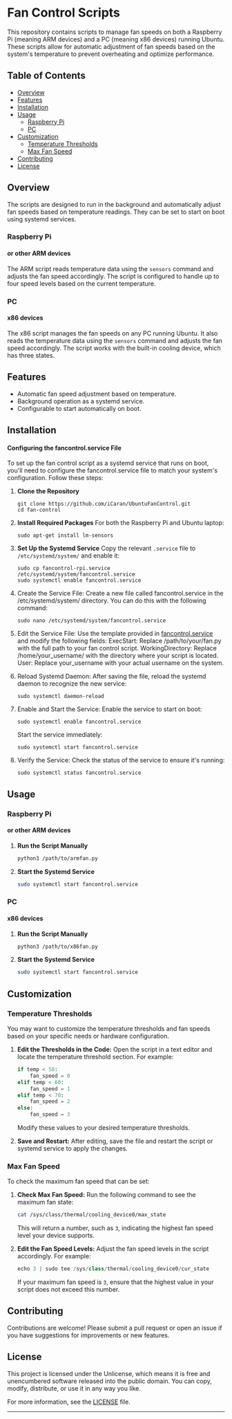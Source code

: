 # Fan Control Scripts

This repository contains scripts to manage fan speeds on both a Raspberry Pi (meaning ARM devices) and a PC (meaning x86 devices) running Ubuntu. These scripts allow for automatic adjustment of fan speeds based on the system's temperature to prevent overheating and optimize performance.

## Table of Contents
- [Overview](#overview)
- [Features](#features)
- [Installation](#installation)
- [Usage](#usage)
  - [Raspberry Pi](#raspberry-pi)
  - [PC](#PC)
- [Customization](#customization)
  - [Temperature Thresholds](#temperature-thresholds)
  - [Max Fan Speed](#max-fan-speed)
- [Contributing](#contributing)
- [License](#license)

## Overview

The scripts are designed to run in the background and automatically adjust fan speeds based on temperature readings. They can be set to start on boot using systemd services.

### Raspberry Pi 
#### or other ARM devices
The ARM script reads temperature data using the `sensors` command and adjusts the fan speed accordingly. The script is configured to handle up to four speed levels based on the current temperature.

### PC
#### x86 devices
The x86 script manages the fan speeds on any PC running Ubuntu. It also reads the temperature data using the `sensors` command and adjusts the fan speed accordingly. The script works with the built-in cooling device, which has three states.

## Features
- Automatic fan speed adjustment based on temperature.
- Background operation as a systemd service.
- Configurable to start automatically on boot.

## Installation

#### Configuring the fancontrol.service File

To set up the fan control script as a systemd service that runs on boot, you'll need to configure the fancontrol.service file to match your system's configuration. Follow these steps:

1. **Clone the Repository**
   ```
   git clone https://github.com/iCaran/UbuntuFanControl.git
   cd fan-control
   ```

2. **Install Required Packages**
   For both the Raspberry Pi and Ubuntu laptop:
   ```
   sudo apt-get install lm-sensors
   ```

3. **Set Up the Systemd Service**
   Copy the relevant `.service` file to `/etc/systemd/system/` and enable it:
   ```
   sudo cp fancontrol-rpi.service /etc/systemd/system/fancontrol.service
   sudo systemctl enable fancontrol.service
   ```
   
 4.   Create the Service File:
        Create a new file called fancontrol.service in the /etc/systemd/system/ directory.
        You can do this with the following command:

      ```
      sudo nano /etc/systemd/system/fancontrol.service
      ```
  
  5.  Edit the Service File:
        Use the template provided in [fancontrol.service](https://github.com/iCaran/UbuntuFanControl/blob/main/fancontrol.service) and modify the following fields:
            ExecStart: Replace /path/to/your/fan.py with the full path to your fan control script.
            WorkingDirectory: Replace /home/your_username/ with the directory where your script is located.
            User: Replace your_username with your actual username on the system.

   6. Reload Systemd Daemon:
        After saving the file, reload the systemd daemon to recognize the new service:

      ```
      sudo systemctl daemon-reload
      ```

    
  7. Enable and Start the Service:
        Enable the service to start on boot:

        ```
        sudo systemctl enable fancontrol.service
        ```
        Start the service immediately:

        ```
        sudo systemctl start fancontrol.service
        ```
        
  8. Verify the Service:
        Check the status of the service to ensure it's running:

        ```
        sudo systemctl status fancontrol.service
        ```

## Usage

### Raspberry Pi
#### or other ARM devices
1. **Run the Script Manually**
   ```bash
   python3 /path/to/armfan.py
   ```

2. **Start the Systemd Service**
   ```bash
   sudo systemctl start fancontrol.service
   ```

### PC
#### x86 devices
1. **Run the Script Manually**
   ```bash
   python3 /path/to/x86fan.py
   ```

2. **Start the Systemd Service**
   ```bash
   sudo systemctl start fancontrol.service
   ```

## Customization

### Temperature Thresholds

You may want to customize the temperature thresholds and fan speeds based on your specific needs or hardware configuration. 

1. **Edit the Thresholds in the Code:**
   Open the script in a text editor and locate the temperature threshold section. For example:
   ```python
   if temp < 50:
       fan_speed = 0
   elif temp < 60:
       fan_speed = 1
   elif temp < 70:
       fan_speed = 2
   else:
       fan_speed = 3
   ```
   Modify these values to your desired temperature thresholds.

2. **Save and Restart:**
   After editing, save the file and restart the script or systemd service to apply the changes.

### Max Fan Speed

To check the maximum fan speed that can be set:

1. **Check Max Fan Speed:**
   Run the following command to see the maximum fan state:
   ```bash
   cat /sys/class/thermal/cooling_device0/max_state
   ```
   This will return a number, such as `3`, indicating the highest fan speed level your device supports.

2. **Edit the Fan Speed Levels:**
   Adjust the fan speed levels in the script accordingly. For example:
   ```python
   echo 3 | sudo tee /sys/class/thermal/cooling_device0/cur_state
   ```
   If your maximum fan speed is `3`, ensure that the highest value in your script does not exceed this number.

## Contributing

Contributions are welcome! Please submit a pull request or open an issue if you have suggestions for improvements or new features.

## License

This project is licensed under the Unlicense, which means it is free and unencumbered software released into the public domain. You can copy, modify, distribute, or use it in any way you like.

For more information, see the [LICENSE](LICENSE) file.

---
